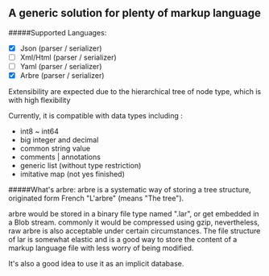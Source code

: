 A generic solution for plenty of markup language
----
#####Supported Languages:
 - [x] Json (parser / serializer)
 - [ ] Xml/Html (parser / serializer)
 - [ ] Yaml (parser / serializer)
 - [x] Arbre (parser / serializer)
 
Extensibility are expected due to the hierarchical tree of node type, which is with high flexibility
 
Currently, it is compatible with data types including :
 - int8 ~ int64
 - big integer and decimal
 - common string value
 - comments | annotations
 - generic list (without type restriction)
 - imitative map (not yes finished)
 
#####What's arbre:
 arbre is a systematic way of storing a tree structure, originated form French "L'arbre" (means "The tree").
 
 arbre would be stored in a binary file type named ".lar", or get embedded in a Blob stream. commonly it would be 
 compressed using gzip, nevertheless, raw arbre is also acceptable under certain circumstances. The file structure
 of lar is somewhat elastic and is a good way to store the content of a markup language file with less worry of being modified.
 
 It's also a good idea to use it as an implicit database.